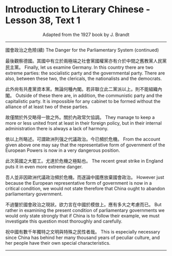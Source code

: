 # Introduction to Literary Chinese - Lesson 38, Text 1

<center>Adapted from the 1927 book by J. Brandt</center>

---

國會政治之危險(續)
The Danger for the Parliamentary System (continued)

最後觀察德國。其國中有立於兩極端之社會黨國權黨亦有介於中間之舊教黨人民黨民主黨。
Finally, let us examine Germany. In this country there are two extreme parties: the socialistic party and the governmental party. There are also, between these two, the clericals, the nationalists and the democrats.

此外尙有共產黨資本黨。無論何種內閣。若非聯立此二黨派以上。則不能組織內閣。
Outside of these there are, in addition, the communistic party and the capitalistic party. It is impossible for any cabinet to be formed without the alliance of at least two of these parties.

故僅關於外交略得一致之外。關於內政常欠協調。
They manage to keep a more or less united front at least in their foreign policy, but in their internal administration there is always a lack of harmony.

依以上所略述。可謂歐洲列强之代議政治。今已頻於危機。
From the account given above one may say that the representative form of government of the European Powers is now in a very dangerous position.

此次英國之大罷工。尤達於危機之極點也。
The recent great strike in England puts it in even more extreme danger.

吾人並非因歐洲代議政治頻於危機。而遂論中國應放棄國會政治。
However just because the European representative form of government is now in a critical condition, we would not state therefore that China ought to abandon parliamentary government.

不過鑒於國會政治之現狀。欲力言在中國於模倣上。應有多大之考慮而已。
But rather in examining the present condition of parliamentary governments we would only state strongly that if China is to follow their example, we must investigate this question most thoroughly and carefully.

祝中國有數千年獨特之文明與特殊之民性者哉。
This is especially necessary since China has behind her many thousand years of peculiar culture, and her people have their own special characteristics.

---
